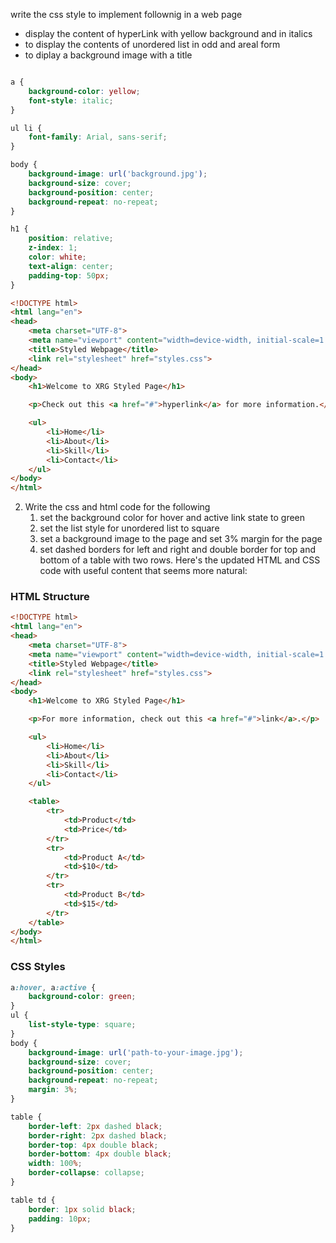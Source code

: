 write the css style to implement follownig in a web page
- display the content of hyperLink with yellow background and in italics
- to display the contents of unordered list in odd and areal form 
- to diplay a background image with a title


```css

a {
    background-color: yellow;
    font-style: italic;
}

ul li {
    font-family: Arial, sans-serif;
}

body {
    background-image: url('background.jpg');
    background-size: cover; 
    background-position: center;
    background-repeat: no-repeat;
}

h1 {
    position: relative;
    z-index: 1;
    color: white;
    text-align: center;
    padding-top: 50px; 
}
```


```html
<!DOCTYPE html>
<html lang="en">
<head>
    <meta charset="UTF-8">
    <meta name="viewport" content="width=device-width, initial-scale=1.0">
    <title>Styled Webpage</title>
    <link rel="stylesheet" href="styles.css"> 
</head>
<body>
    <h1>Welcome to XRG Styled Page</h1>

    <p>Check out this <a href="#">hyperlink</a> for more information.</p>

    <ul>
        <li>Home</li>
        <li>About</li>
        <li>Skill</li>
        <li>Contact</li>
    </ul>
</body>
</html>
```


2. Write the css and html code for the following 
	1. set the background color for hover and active link state to green 
	2. set the list style for unordered list to square
	3. set a background image to the page and set 3% margin for the page
	4. set dashed borders for left and right and double border for top and bottom of a table with two rows.
Here's the updated HTML and CSS code with useful content that seems more natural:

### HTML Structure

```html
<!DOCTYPE html>
<html lang="en">
<head>
    <meta charset="UTF-8">
    <meta name="viewport" content="width=device-width, initial-scale=1.0">
    <title>Styled Webpage</title>
    <link rel="stylesheet" href="styles.css">
</head>
<body>
    <h1>Welcome to XRG Styled Page</h1>

    <p>For more information, check out this <a href="#">link</a>.</p>

    <ul>
        <li>Home</li>
        <li>About</li>
        <li>Skill</li>
        <li>Contact</li>
    </ul>

    <table>
        <tr>
            <td>Product</td>
            <td>Price</td>
        </tr>
        <tr>
            <td>Product A</td>
            <td>$10</td>
        </tr>
        <tr>
            <td>Product B</td>
            <td>$15</td>
        </tr>
    </table>
</body>
</html>
```

### CSS Styles

```css
a:hover, a:active {
    background-color: green;
}
ul {
    list-style-type: square;
}
body {
    background-image: url('path-to-your-image.jpg'); 
    background-size: cover;
    background-position: center;
    background-repeat: no-repeat;
    margin: 3%;
}

table {
    border-left: 2px dashed black;
    border-right: 2px dashed black;
    border-top: 4px double black;
    border-bottom: 4px double black;
    width: 100%;
    border-collapse: collapse;
}

table td {
    border: 1px solid black;
    padding: 10px;
}
```

